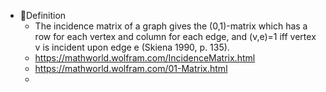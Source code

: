 - 📝Definition
	- The incidence matrix of a graph gives the (0,1)-matrix which has a row for each vertex and column for each edge, and (v,e)=1 iff vertex v is incident upon edge e (Skiena 1990, p. 135).
	- https://mathworld.wolfram.com/IncidenceMatrix.html
	- https://mathworld.wolfram.com/01-Matrix.html
	-